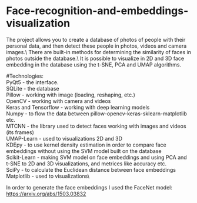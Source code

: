 # Face-recognition-and-embeddings-visualization

The project allows you to create a database of photos of people with their personal data, and then detect these people in photos, videos and camera images.\ 
There are built-in methods for determining the similarity of faces in photos outside the database.\ 
It is possible to visualize in 2D and 3D face embedding in the database using the t-SNE, PCA and UMAP algorithms.

#Technologies:  \
PyQt5 - the interface. \
SQLite - the database\
Pillow - working with image (loading, reshaping, etc.)\
OpenCV - working with camera and videos\
Keras and Tensorflow - working with deep learning models\
Numpy - to flow the data between pillow-opencv-keras-sklearn-matplotlib etc.\
MTCNN - the library used to detect faces working with images and videos (its frames)\
UMAP-Learn - used to visualizations 2D and 3D \
KDEpy - to use kernel density estimation in order to compare face embeddings without using the SVM model built on the database\
Scikit-Learn - making SVM model on face embeddings and using PCA and t-SNE to 2D and 3D visualizations, and metrices like accuracy etc.\
SciPy - to calculate the Euclidean distance between face embeddings\
Matplotlib - used to visualizations\

In order to generate the face embeddings I used the FaceNet model:\
https://arxiv.org/abs/1503.03832

